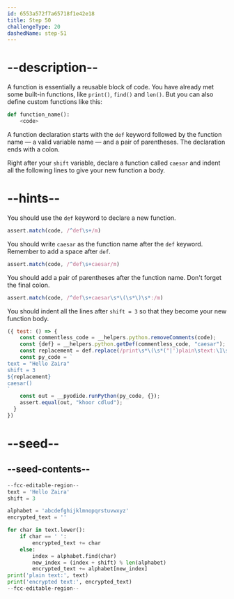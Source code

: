 ```yaml
---
id: 6553a572f7a65718f1e42e18
title: Step 50
challengeType: 20
dashedName: step-51
---
```


# --description--

A function is essentially a reusable block of code. You have already met some built-in functions, like `print()`, `find()` and `len()`. But you can also define custom functions like this:

```py
def function_name():
    <code>
```

A function declaration starts with the `def` keyword followed by the function name — a valid variable name — and a pair of parentheses. The declaration ends with a colon.

Right after your `shift` variable, declare a function called `caesar` and indent all the following lines to give your new function a body.

# --hints--

You should use the `def` keyword to declare a new function.

```js
assert.match(code, /^def\s+/m)
```

You should write `caesar` as the function name after the `def` keyword. Remember to add a space after `def`.

```js
assert.match(code, /^def\s+caesar/m)
```

You should add a pair of parentheses after the function name. Don't forget the final colon.

```js
assert.match(code, /^def\s+caesar\s*\(\s*\)\s*:/m)
```

You should indent all the lines after `shift = 3` so that they become your new function body.

```js
({ test: () => {
    const commentless_code = __helpers.python.removeComments(code);
    const {def} = __helpers.python.getDef(commentless_code, "caesar");    
    const replacement = def.replace(/print\s*\(\s*("|')plain\stext:\1\s*,\s*text\s*\)\s*print\s*\(\s*("|')encrypted\stext:\2\s*,\s*encrypted_text\s*\)/, "return encrypted_text")
    const py_code = `
text = "Hello Zaira"
shift = 3
${replacement}
caesar()
`
    const out = __pyodide.runPython(py_code, {});
    assert.equal(out, "khoor cdlud");
  }
})
```

# --seed--

## --seed-contents--

```py
--fcc-editable-region--
text = 'Hello Zaira'
shift = 3

alphabet = 'abcdefghijklmnopqrstuvwxyz'
encrypted_text = ''

for char in text.lower():
    if char == ' ':
        encrypted_text += char
    else:
        index = alphabet.find(char)
        new_index = (index + shift) % len(alphabet)
        encrypted_text += alphabet[new_index]
print('plain text:', text)
print('encrypted text:', encrypted_text)
--fcc-editable-region--
```
